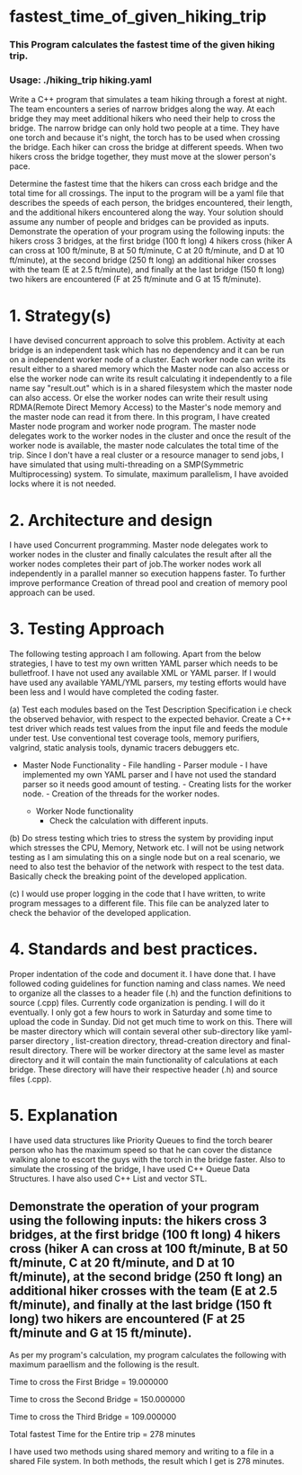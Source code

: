 # fastest_time_of_given_hiking_trip
### This Program calculates the fastest time of the given hiking trip.

### Usage: ./hiking_trip  hiking.yaml


Write a C++ program that simulates a team hiking through a forest at night. The team
encounters a series of narrow bridges along the way. At each bridge they may meet additional
hikers who need their help to cross the bridge.
The narrow bridge can only hold two people at a time. They have one torch and because it's
night, the torch has to be used when crossing the bridge. Each hiker can cross the bridge at
different speeds. When two hikers cross the bridge together, they must move at the slower
person's pace.

Determine the fastest time that the hikers can cross each bridge and the total time for all
crossings. The input to the program will be a yaml file that describes the speeds of each person,
the bridges encountered, their length, and the additional hikers encountered along the way.
Your solution should assume any number of people and bridges can be provided as inputs.
Demonstrate the operation of your program using the following inputs: the hikers cross 3
bridges, at the first bridge (100 ft long) 4 hikers cross (hiker A can cross at 100 ft/minute, B at 50
ft/minute, C at 20 ft/minute, and D at 10 ft/minute), at the second bridge (250 ft long) an
additional hiker crosses with the team (E at 2.5 ft/minute), and finally at the last bridge (150 ft
long) two hikers are encountered (F at 25 ft/minute and G at 15 ft/minute).


# 1. Strategy(s) 


I have devised concurrent approach to solve this problem. Activity at each bridge is an independent task which has no dependency and it can be run on a independent worker node of a cluster. Each worker node can write its result either to a shared memory which the Master node can also access or else the worker node can write its result calculating it independently to a file name say "result.out" which is in a shared filesystem which the master node can also access. Or else the worker nodes can write their result using RDMA(Remote Direct Memory Access) to the Master's node memory and the master node can read it from there. In this program, I have created Master node program and worker node program. The master node delegates work to the worker nodes in the cluster and once the result of the worker node is available, the master node calculates the total time of the trip. Since I don't have a real cluster or a resource manager to send jobs, I have simulated that using multi-threading on a SMP(Symmetric Multiprocessing) system. To simulate, maximum parallelism, I have avoided locks where it is not needed.



# 2. Architecture and design

I have used Concurrent programming. Master node delegates work to worker nodes in the cluster and finally calculates the result after all the worker nodes completes their part of job.The worker nodes work all independently in a parallel manner
so execution happens faster. To further improve performance Creation of thread pool and creation of memory pool approach can be used.


# 3. Testing Approach
The following testing approach I am following. Apart from the below strategies, I have to test my own written YAML parser which needs to be bulletfroof. I have not used any available XML or YAML parser. If I would have used any available YAML/YML parsers, my testing efforts would have been less and I would have completed the coding faster. 


(a) Test each modules based on the Test Description Specification i.e check the observed behavior, with respect to the expected behavior. Create a C++ test driver which reads test values from the input file and feeds the module under test. Use conventional test coverage tools, memory purifiers, valgrind, static analysis tools, dynamic tracers debuggers etc.
   
   - Master Node Functionality
          - File handling
          - Parser module - I have implemented my own YAML parser and I have not used the standard parser so it needs
          good amount of testing.
          - Creating lists for the worker node.
          - Creation of the threads for the worker nodes.
   
   
     - Worker Node functionality
          - Check the calculation with different inputs.
   
   
   (b) Do stress testing which tries to stress the system by providing input which stresses the CPU, Memory, Network etc.
   I will not be using network testing as I am simulating this on a single node but on a real scenario, we need to also
   test the behavior of the network with respect to the test data. Basically check the breaking point of the developed
   application.
   
   
   (c) I would use proper logging in the code that I have written, to write program messages to a different file. This file
   can be analyzed later to check the behavior of the developed application.
   


# 4. Standards and best practices.

Proper indentation of the code and document it. I have done that. I have followed coding guidelines for function naming and class names. We need to organize all the classes to a header file (.h) and the function definitions to source (.cpp) files. Currently code organization is pending. I will do it eventually. I only got a few hours to work in Saturday and some time to upload the code in Sunday. Did not get much time to work on this. There will be master directory which will contain several other sub-directory like yaml-parser directory , list-creation directory, thread-creation directory and final-result directory. There will be worker directory at the same level as master directory and it will contain the main functionality of calculations at each bridge. These directory will have their respective header (.h) and source files (.cpp). 


# 5. Explanation

I have used data structures like Priority Queues to find the torch bearer person who has the maximum speed so that he 
can cover the distance walking alone to escort the guys with the torch in the bridge faster. Also to simulate the crossing of the bridge, I have used C++ Queue Data Structures. I have also used C++ List and vector STL.


## Demonstrate the operation of your program using the following inputs: the hikers cross 3 bridges, at the first bridge (100 ft long) 4 hikers cross (hiker A can cross at 100 ft/minute, B at 50 ft/minute, C at 20 ft/minute, and D at 10 ft/minute), at the second bridge (250 ft long) an additional hiker crosses with the team (E at 2.5 ft/minute), and finally at the last bridge (150 ft long) two hikers are encountered (F at 25 ft/minute and G at 15 ft/minute).

As per my program's calculation, my program calculates the following with maximum paraellism and the following is the result.

Time to cross the First Bridge = 19.000000 

Time to cross the Second Bridge = 150.000000 

Time to cross the Third Bridge = 109.000000 

Total fastest Time for the Entire trip =  278 minutes

I have used two methods using shared memory and writing to a file in a shared File system. In both methods, the result which I get is 278 minutes.
